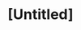 ---
pid: FS63
title: "[Untitled]"
location_transcription: 
zipcode: 
outside_phl: 
neighborhood: 
age: 
age_range: 
instagram: 
image_file_name: FS_63.jpg
proposal_transcription: Ruaneni
topic: Unknown
topic_summary: '0'
type: 
keywords_other: 
credit: 
image_labels: A t-shirt
twitter: 
facebook: 
permalink: "/monuments/fs63/"
layout: item-page
---
